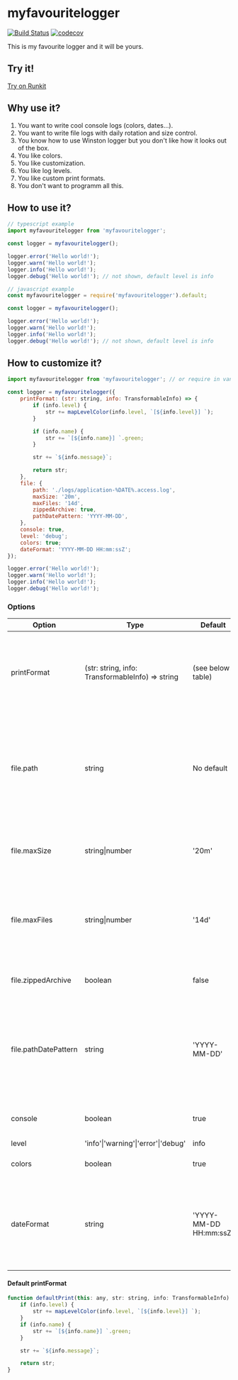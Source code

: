 # myfavouritelogger

[![Build Status](https://app.travis-ci.com/paaragon/myfavouritelogger.svg?branch=main)](https://app.travis-ci.com/paaragon/myfavouritelogger)
[![codecov](https://codecov.io/gh/paaragon/myfavouritelogger/branch/main/graph/badge.svg?token=YJRWD9KN39)](https://codecov.io/gh/paaragon/myfavouritelogger)

This is my favourite logger and it will be yours.

## Try it!

[Try on Runkit](https://runkit.com/paaragon/myfavouritelogger)

## Why use it?

1. You want to write cool console logs (colors, dates...).
2. You want to write file logs with daily rotation and size control.
3. You know how to use Winston logger but you don't like how it looks out of the box.
4. You like colors.
5. You like customization.
6. You like log levels.
7. You like custom print formats.
8. You don't want to programm all this.

## How to use it?

```javascript
// typescript example
import myfavouritelogger from 'myfavouritelogger';

const logger = myfavouritelogger();

logger.error('Hello world!');
logger.warn('Hello world!');
logger.info('Hello world!');
logger.debug('Hello world!'); // not shown, default level is info
```

```javascript
// javascript example
const myfavouritelogger = require('myfavouritelogger').default;

const logger = myfavouritelogger();

logger.error('Hello world!');
logger.warn('Hello world!');
logger.info('Hello world!');
logger.debug('Hello world!'); // not shown, default level is info
```

## How to customize it?

```javascript
import myfavouritelogger from 'myfavouritelogger'; // or require in vanilla javascript

const logger = myfavouritelogger({
    printFormat: (str: string, info: TransformableInfo) => {
        if (info.level) {
            str += mapLevelColor(info.level, `[${info.level}] `);
        }

        if (info.name) {
            str += `[${info.name}] `.green;
        }

        str += `${info.message}`;

        return str;
    },
    file: {
        path: './logs/application-%DATE%.access.log',
        maxSize: '20m',
        maxFiles: '14d',
        zippedArchive: true,
        pathDatePattern: 'YYYY-MM-DD',
    },
    console: true,
    level: 'debug';
    colors: true;
    dateFormat: 'YYYY-MM-DD HH:mm:ssZ';
});

logger.error('Hello world!');
logger.warn('Hello world!');
logger.info('Hello world!');
logger.debug('Hello world!');
```

### Options

| Option               | Type                                             | Default                | Description                                                                                                                                                                                    |
| -------------------- | ------------------------------------------------ | ---------------------- | ---------------------------------------------------------------------------------------------------------------------------------------------------------------------------------------------- |
| printFormat          | (str: string, info: TransformableInfo) => string | (see below table)      | Function to override the print format. `str` is the original string to print. `info` is the [winston object with context info](https://github.com/winstonjs/logform#info-objects)              |
| file.path            | string                                           | No default             | Path where the log file will be written. The file name can contains  %DATE% keyword for daily rotation. If this option is not present, no file will be generated                               |
| file.maxSize         | string\|number                                   | '20m'                  | Indicates the max size for the log file. If it reached the maximum, the file will rotate                                                                                                       |
| file.maxFiles        | string\|number                                   | '14d'                  | Indicates the maximum number of files to store. If the files rotates to reach this number, the older files will be deleted                                                                     |
| file.zippedArchive   | boolean                                          | false                  | Indicates if the rotated files will be zipped or not                                                                                                                                           |
| file.pathDatePattern | string                                           | 'YYYY-MM-DD'           | If you have set a file path, this option will define the format date for the file name *(check [momentjs formats](https://momentjs.com/docs/#/displaying/format/) for complete documentation)* |
| console              | boolean                                          | true                   | Indicates if the logs will be printed n the console                                                                                                                                            |
| level                | 'info'\|'warning'\|'error'\|'debug'              | info                   | The log level                                                                                                                                                                                  |
| colors               | boolean                                          | true                   | If true, the logs will show beautiful colors                                                                                                                                                   |
| dateFormat           | string                                           | 'YYYY-MM-DD HH:mm:ssZ' | Each log line will display the date. This option defines de date format *(check [momentjs formats](https://momentjs.com/docs/#/displaying/format/) for complete documentation)*                |

#### Default printFormat

```javascript
function defaultPrint(this: any, str: string, info: TransformableInfo): string {
    if (info.level) {
        str += mapLevelColor(info.level, `[${info.level}] `);
    }
    if (info.name) {
        str += `[${info.name}] `.green;
    }

    str += `${info.message}`;

    return str;
}
```